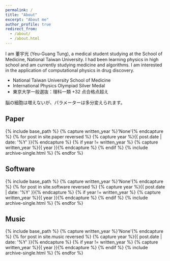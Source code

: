 ```yaml
---
permalink: /
title: "About"
excerpt: "About me"
author_profile: true
redirect_from: 
  - /about/
  - /about.html
---
```


I am 董宇光 (Yeu-Guang Tung), a medical student studying at the School of Medicine, National Taiwan University. I had been learning physics in high school and am currently studying medicine and algorithms. I am interested in the application of computational physics in drug discovery.

* National Taiwan University School of Medicine
* International Physics Olympiad Silver Medal
* 東京大学一般選抜：理科一類 +32 点合格点超え

<!-- The brain's cells do not increase, but perhaps the parameters can be changed.  -->
脳の細胞は増えないが、パラメーターは多分変えられます。

## Paper

{% include base_path %}
{% capture written_year %}'None'{% endcapture %}
{% for post in site.paper reversed %}
  {% capture year %}{{ post.date | date: '%Y' }}{% endcapture %}
  {% if year != written_year %}
    {% capture written_year %}{{ year }}{% endcapture %}
  {% endif %}
  {% include archive-single.html %}
{% endfor %}

## Software

{% include base_path %}
{% capture written_year %}'None'{% endcapture %}
{% for post in site.software reversed %}
  {% capture year %}{{ post.date | date: '%Y' }}{% endcapture %}
  {% if year != written_year %}
    {% capture written_year %}{{ year }}{% endcapture %}
  {% endif %}
  {% include archive-single.html %}
{% endfor %}

## Music

{% include base_path %}
{% capture written_year %}'None'{% endcapture %}
{% for post in site.music reversed %}
  {% capture year %}{{ post.date | date: '%Y' }}{% endcapture %}
  {% if year != written_year %}
    {% capture written_year %}{{ year }}{% endcapture %}
  {% endif %}
  {% include archive-single.html %}
{% endfor %}